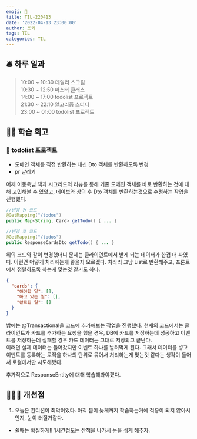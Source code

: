 ```yaml
---
emoji: 📝
title: TIL-220413
date: '2022-04-13 23:00:00'
author: 포키
tags: TIL
categories: TIL
---
```


## 🛎 **하루 일과**

> 10:00 ~ 10:30 데일리 스크럼  
> 10:30 ~ 12:50 마스터 클래스  
> 14:00 ~ 17:00 todolist 프로젝트  
> 21:30 ~ 22:10 알고리즘 스터디  
> 23:00 ~ 01:00 todolist 프로젝트

## 👨‍💻 **학습 회고**

### **🤝 todolist 프로젝트**

- 도메인 객체를 직접 반환하는 대신 Dto 객체를 반환하도록 변경
- pr 날리기

어제 이동욱님 책과 시그리드의 리뷰를 통해 기존 도메인 객체를 바로 반환하는 것에 대해 고민해볼 수 있었고, 데이브와 상의 후 Dto 객체를 반환하는것으로 수정하는 작업을 진행했다.

```java
//변경 전 코드
@GetMapping("/todos")
public Map<String, Card> getTodo() { ... }

//변경 후 코드
@GetMapping("/todos")
public ResponseCardsDto getTodo() { ... }
```

위의 코드와 같이 변경했더니 문제는 클라이언트에서 받게 되는 데이터가 한겹 더 싸였다. 이런건 어떻게 처리하는게 좋을지 모르겠다. 차라리 그냥 List로 반환해주고, 프론트에서 정렬하도록 하는게 맞는것 같기도 하다.

```json
{
  "cards": {
    "해야할 일": [],
    "하고 있는 일": [],
    "완료된 일": []
  }
}
```

밤에는 @Transactional을 코드에 추가해보는 작업을 진행했다.
현재의 코드에서는 클라이언트가 카드를 추가하는 요청을 했을 경우, DB에 카드를 저장하는데 성공하고 이벤트를 저장하는데 실패할 경우 카드 데이터는 그대로 저장되고 끝난다.  
이러면 실제 데이터는 들어갔지만 이벤트 하나를 날려먹게 된다. 그래서 데이터를 넣고 이벤트를 등록하는 로직을 하나의 단위로 묶어서 처리하는게 맞는것 같다는 생각이 들어서 로컬에서만 시도해봤다.

추가적으로 ResponseEntity에 대해 학습해봐야겠다.

## 💁🏻‍♂️ 개선점

1. 오늘은 컨디션이 최악이었다. 아직 몸이 늦게까지 학습하는거에 적응이 되지 않아서인지, 눈이 터질거같다.

- 쉴때는 확실하게!! 1시간정도는 산책을 나가서 눈을 쉬게 해주자.
